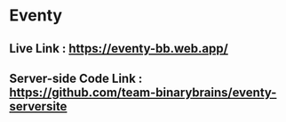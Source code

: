 # Eventy

## Live Link : https://eventy-bb.web.app/

## Server-side Code Link : https://github.com/team-binarybrains/eventy-serversite
